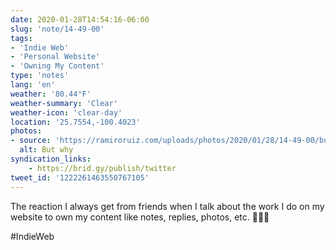 ```yaml
---
date: 2020-01-28T14:54:16-06:00
slug: 'note/14-49-00'
tags:
- 'Indie Web'
- 'Personal Website'
- 'Owning My Content'
type: 'notes'
lang: 'en'
weather: '80.44°F'
weather-summary: 'Clear'
weather-icon: 'clear-day'
location: '25.7554,-100.4023'
photos:
- source: 'https://ramiroruiz.com/uploads/photos/2020/01/28/14-49-00/but-why.gif'
  alt: But why
syndication_links:
    - https://brid.gy/publish/twitter
tweet_id: '1222261463550767105'
---
```

The reaction I always get from friends when I talk about the work I do on my website to own my content like notes, replies, photos, etc. 🤷🏻‍♂️

#IndieWeb
  